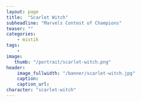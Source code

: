```yaml
---
layout: page
title:  "Scarlet Witch"
subheadline: "Marvels Contest of Champions"
teaser: ""
categories:
    - mistik
tags:
    -
image:
   thumb: "/portrait/scarlet-witch.png"
header:
    image_fullwidth: "/banner/scarlet-witch.jpg"
    caption: 
    caption_url:    
character: "scarlet-witch"
---
```

